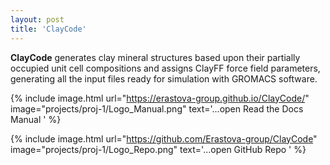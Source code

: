 ```yaml
---
layout: post
title: 'ClayCode'
---
```


**ClayCode** generates clay mineral structures based upon their partially occupied unit cell compositions and assigns ClayFF force field parameters, generating all the input files ready for simulation with GROMACS software.


{% include image.html url="https://erastova-group.github.io/ClayCode/" image="projects/proj-1/Logo_Manual.png" text='...open Read the Docs Manual         ' %}


{% include image.html url="https://github.com/Erastova-group/ClayCode" image="projects/proj-1/Logo_Repo.png" text='...open GitHub Repo                  ' %}

